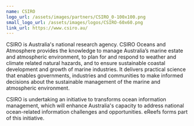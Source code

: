 ```yaml
---
name: CSIRO
logo_url: /assets/images/partners/CSIRO_0-100x100.png
small_logo_url: /assets/images/logos/CSIRO-60x60.png
link_url: https://www.csiro.au/
---
```

CSIRO is Australia's national research agency. CSIRO Oceans and Atmosphere provides the knowledge to manage Australia’s marine estate and atmospheric environment, to plan for and respond to weather and climate related natural hazards, and to ensure sustainable coastal development and growth of marine industries. It delivers practical science that enables governments, industries and communities to make informed decisions about the sustainable management of the marine and atmospheric environment.

CSIRO is undertaking an initiative to transforms ocean information management, which will enhance Australia's capacity to address national ocean-related information challenges and opportunities. eReefs forms part of this initiative.